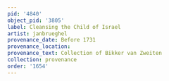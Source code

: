 ```yaml
---
pid: '4840'
object_pid: '3805'
label: Cleansing the Child of Israel
artist: janbrueghel
provenance_date: Before 1731
provenance_location:
provenance_text: Collection of Bikker van Zweiten
collection: provenance
order: '1654'
---
```

